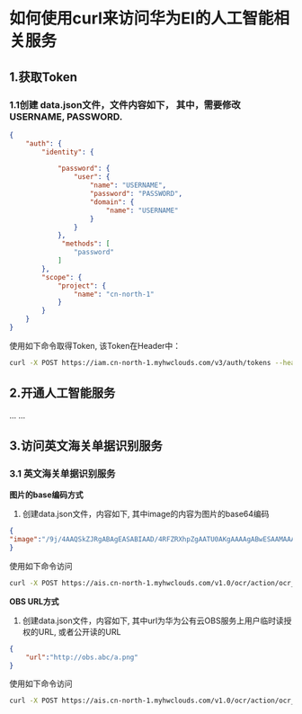 # 如何使用curl来访问华为EI的人工智能相关服务

## 1.获取Token
### 1.1创建 data.json文件，文件内容如下， 其中，需要修改USERNAME, PASSWORD.
```json
{
    "auth": {
        "identity": {
           
            "password": {
                "user": {
                    "name": "USERNAME", 
                    "password": "PASSWORD", 
                    "domain": {
                        "name": "USERNAME"
                    }
                }
            },
             "methods": [
                "password"
            ]
        }, 
        "scope": {
            "project": {
                "name": "cn-north-1"
            }
        }
    }
}
```
使用如下命令取得Token, 该Token在Header中：
```bash
curl -X POST https://iam.cn-north-1.myhwclouds.com/v3/auth/tokens --header 'content-type: application/json'  -d "@data.json"
```
## 2.开通人工智能服务
... ...
## 3.访问英文海关单据识别服务
### 3.1 英文海关单据识别服务

**图片的base编码方式**
1. 创建data.json文件，内容如下, 其中image的内容为图片的base64编码
```json
{
"image":"/9j/4AAQSkZJRgABAgEASABIAAD/4RFZRXhpZgAATU0AKgAAAAgABwESAAMAAAABAAEAAAEaAAUAAAABAAAAYgEbAAUAAAABAAAAagEoAAMAAAABAAIAAAExAAIAAAAcAAAAcgEyAAIAAAAUAAAAjodpAAQAAAABAAAApAAAANAACvyAAAAnEAAK/IAAACcQQWRvYmUgUGhvdG9zaG9w......"
}
```
使用如下命令访问
```bash
curl -X POST https://ais.cn-north-1.myhwclouds.com/v1.0/ocr/action/ocr_form --header 'content-type: application/json' --header 'x-auth-token: xxxxxxx' -d "@data.json"
```

**OBS URL方式**
1. 创建data.json文件，内容如下, 其中url为华为公有云OBS服务上用户临时读授权的URL, 或者公开读的URL
```json
{
    "url":"http://obs.abc/a.png"
}
```
使用如下命令访问
```bash
curl -X POST https://ais.cn-north-1.myhwclouds.com/v1.0/ocr/action/ocr_form --header 'content-type: application/json' --header 'x-auth-token: xxxxxxx' -d "@data.json"
```
